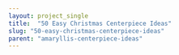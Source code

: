 ```yaml
---
layout: project_single
title:  "50 Easy Christmas Centerpiece Ideas"
slug: "50-easy-christmas-centerpiece-ideas"
parent: "amaryllis-centerpiece-ideas"
---
```

 